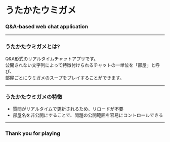 # うたかたウミガメ
### Q&A-based web chat application

---


### うたかたウミガメとは?

Q&A形式のリアルタイムチャットアプリです。  
公開されない文字列によって特徴付けられるチャットの一単位を「部屋」と呼び、  
部屋ごとにウミガメのスープをプレイすることができます。  

---


### うたかたウミガメの特徴

- 質問がリアルタイムで更新されるため、リロードが不要
- 部屋名を非公開にすることで、問題の公開範囲を容易にコントロールできる


---


### Thank you for playing

